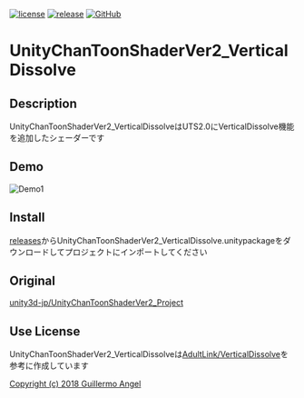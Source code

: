 [![license](https://img.shields.io/github/license/karashinasou/UnityChanToonShaderVer2_VerticalDissolve.svg?style=flat-square)](https://github.com/karashinasou/UnityChanToonShaderVer2_VerticalDissolve/blob/master/LICENSE)
[![release](https://img.shields.io/github/release/karashinasou/UnityChanToonShaderVer2_VerticalDissolve.svg?style=flat-square)](https://github.com/karashinasou/UnityChanToonShaderVer2_VerticalDissolve/releases)
[![GitHub](https://img.shields.io/github/followers/karashinasou.svg?label=@karashinasou&style=social)](https://github.com/karashinasou)

# UnityChanToonShaderVer2_VerticalDissolve

## Description

UnityChanToonShaderVer2_VerticalDissolveはUTS2.0にVerticalDissolve機能を追加したシェーダーです

## Demo

![Demo1](https://github.com/karashinasou/UnityChanToonShaderVer2_VerticalDissolve/blob/readme_images/Images/gif1.gif)

## Install

[releases](https://github.com/karashinasou/UnityChanToonShaderVer2_VerticalDissolve/releases)からUnityChanToonShaderVer2_VerticalDissolve.unitypackageをダウンロードしてプロジェクトにインポートしてください

## Original

[unity3d-jp/UnityChanToonShaderVer2_Project](https://github.com/unity3d-jp/UnityChanToonShaderVer2_Project)

## Use License

UnityChanToonShaderVer2_VerticalDissolveは[AdultLink/VerticalDissolve](https://github.com/AdultLink/VerticalDissolve)を参考に作成しています

[Copyright (c) 2018 Guillermo Angel](https://github.com/AdultLink/VerticalDissolve/blob/master/LICENSE)
